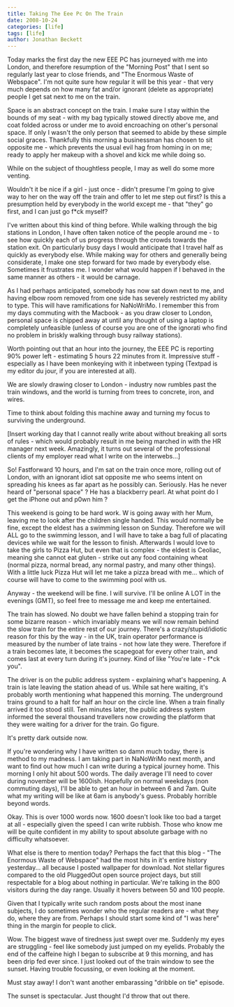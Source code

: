 ```yaml
---
title: Taking The Eee Pc On The Train
date: 2008-10-24
categories: [life]
tags: [life]
author: Jonathan Beckett
---
```


Today marks the first day the new EEE PC has journeyed with me into London, and therefore resumption of the "Morning Post" that I sent so regularly last year to close friends, and "The Enormous Waste of Webspace". I'm not quite sure how regular it will be this year - that very much depends on how many fat and/or ignorant (delete as appropriate) people I get sat next to me on the train.

Space is an abstract concept on the train. I make sure I stay within the bounds of my seat - with my bag typically stowed directly above me, and coat folded across or under me to avoid encroaching on other's personal space. If only I wasn't the only person that seemed to abide by these simple social graces. Thankfully this morning a businessman has chosen to sit opposite me - which prevents the usual evil hag from homing in on me; ready to apply her makeup with a shovel and kick me while doing so.

While on the subject of thoughtless people, I may as well do some more venting.

Wouldn't it be nice if a girl - just once - didn't presume I'm going to give way to her on the way off the train and offer to let me step out first? Is this a presumption held by everybody in the world except me - that "they" go first, and I can just go f*ck myself?

I've written about this kind of thing before. While walking through the big stations in London, I have often taken notice of the people around me - to see how quickly each of us progress through the crowds towards the station exit. On particularly busy days I would anticipate that I travel half as quickly as everybody else. While making way for others and generally being considerate, I make one step forward for two made by everybody else. Sometimes it frustrates me. I wonder what would happen if I behaved in the same manner as others - it would be carnage.

As I had perhaps anticipated, somebody has now sat down next to me, and having elbow room removed from one side has severely restricted my ability to type. This will have ramifications for NaNoWriMo. I remember this from my days commuting with the Macbook - as you draw closer to London, personal space is chipped away at until any thought of using a laptop is completely unfeasible (unless of course you are one of the ignorati who find no problem in briskly walking through busy railway stations).

Worth pointing out that an hour into the journey, the EEE PC is reporting 90% power left - estimating 5 hours 22 minutes from it. Impressive stuff - especially as I have been monkeying with it inbetween typing (Textpad is my editor du jour, if you are interested at all).

We are slowly drawing closer to London - industry now rumbles past the train windows, and the world is turning from trees to concrete, iron, and wires.

Time to think about folding this machine away and turning my focus to surviving the underground.

[Insert working day that I cannot really write about without breaking all sorts of rules - which would probably result in me being marched in with the HR manager next week. Amazingly, it turns out several of the professional clients of my employer read what I write on the interwebs...]

So! Fastforward 10 hours, and I'm sat on the train once more, rolling out of London, with an ignorant idiot sat opposite me who seems intent on spreading his knees as far apart as he possibly can. Seriously. Has he never heard of "personal space" ? He has a blackberry pearl. At what point do I get the iPhone out and p0wn him ?

This weekend is going to be hard work. W is going away with her Mum, leaving me to look after the children single handed. This would normally be fine, except the eldest has a swimming lesson on Sunday. Therefore we will ALL go to the swimming lesson, and I will have to take a bag full of placating devices while we wait for the lesson to finish. Afterwards I would love to take the girls to Pizza Hut, but even that is complex - the eldest is Ceoliac, meaning she cannot eat gluten - strike out any food containing wheat (normal pizza, normal bread, any normal pastry, and many other things). With a little luck Pizza Hut will let me take a pizza bread with me... which of course will have to come to the swimming pool with us.

Anyway - the weekend will be fine. I will survive. I'll be online A LOT in the evenings (GMT), so feel free to message me and keep me entertained.

The train has slowed. No doubt we have fallen behind a stopping train for some bizarre reason - which invariably means we will now remain behind the slow train for the entire rest of our journey. There's a crazy/stupid/idiotic reason for this by the way - in the UK, train operator performance is measured by the number of late trains - not how late they were. Therefore if a train becomes late, it becomes the scapegoat for every other train, and comes last at every turn during it's journey. Kind of like "You're late - f*ck you".

The driver is on the public address system - explaining what's happening. A train is late leaving the station ahead of us. While sat here waiting, it's probably worth mentioning what happened this morning. The underground trains ground to a halt for half an hour on the circle line. When a train finally arrived it too stood still. Ten minutes later, the public address system informed the several thousand travellers now crowding the platform that they were waiting for a driver for the train. Go figure.

It's pretty dark outside now.

If you're wondering why I have written so damn much today, there is method to my madness. I am taking part in NaNoWriMo next month, and want to find out how much I can write during a typical journey home. This morning I only hit about 500 words. The daily average I'll need to cover during november will be 1600ish. Hopefully on normal weekdays (non commuting days), I'll be able to get an hour in between 6 and 7am. Quite what my writing will be like at 6am is anybody's guess. Probably horrible beyond words.

Okay. This is over 1000 words now. 1600 doesn't look like too bad a target at all - especially given the speed I can write rubbish. Those who know me will be quite confident in my ability to spout absolute garbage with no difficulty whatsoever.

What else is there to mention today? Perhaps the fact that this blog - "The Enormous Waste of Webspace" had the most hits in it's entire history yesterday... all because I posted wallpaper for download. Not stellar figures compared to the old PluggedOut open source project days, but still respectable for a blog about nothing in particular. We're talking in the 800 visitors during the day range. Usually it hovers between 50 and 100 people.

Given that I typically write such random posts about the most inane subjects, I do sometimes wonder who the regular readers are - what they do, where they are from. Perhaps I should start some kind of "I was here" thing in the margin for people to click.

Wow. The biggest wave of tiredness just swept over me. Suddenly my eyes are struggling - feel like somebody just jumped on my eyelids. Probably the end of the caffeine high I began to subscribe at 9 this morning, and has been drip fed ever since. I just looked out of the train window to see the sunset. Having trouble focussing, or even looking at the moment.

Must stay away! I don't want another embarassing "dribble on tie" episode.

The sunset is spectacular. Just thought I'd throw that out there.